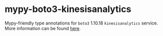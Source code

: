 # mypy-boto3-kinesisanalytics

Mypy-friendly type annotations for `boto3` 1.10.18 `kinesisanalytics` service.
More information can be found [here](https://github.com/vemel/mypy_boto3).